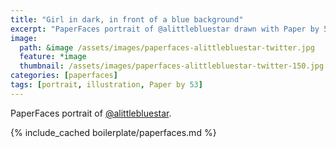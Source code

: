 ```yaml
---
title: "Girl in dark, in front of a blue background"
excerpt: "PaperFaces portrait of @alittlebluestar drawn with Paper by 53 on an iPad."
image: 
  path: &image /assets/images/paperfaces-alittlebluestar-twitter.jpg 
  feature: *image
  thumbnail: /assets/images/paperfaces-alittlebluestar-twitter-150.jpg
categories: [paperfaces]
tags: [portrait, illustration, Paper by 53]
---
```


PaperFaces portrait of [@alittlebluestar](https://twitter.com/alittlebluestar).

{% include_cached boilerplate/paperfaces.md %}
